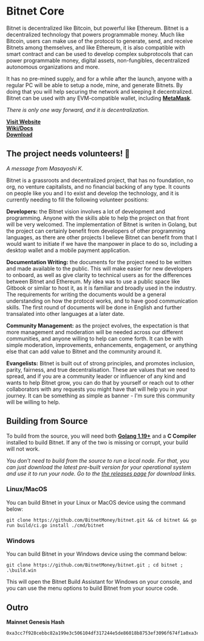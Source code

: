 # Bitnet Core
Bitnet is decentralized like Bitcoin, but powerful like Ethereum. Bitnet is a decentralized technology that powers programmable money. Much like Bitcoin, users can make use of the protocol to generate, send, and receive Bitnets among themselves, and like Ethereum, it is also compatible with smart contract and can be used to develop complex subprotocols that can power programmable money, digital assets, non-fungibles, decentralized autonomous organizations and more.

It has no pre-mined supply, and for a while after the launch, anyone with a regular PC will be able to setup a node, mine, and generate Bitnets. By doing that you will help securing the network and keeping it decentralized. Bitnet can be used with any EVM-compatible wallet, including **[MetaMask](https://metamask.io/download/)**.

*There is only one way forward, and it is decentralization.*

**[Visit Website](https://bitnet.money/)**  
**[Wiki/Docs](https://github.com/BitnetMoney/bitnet/wiki)**  
**[Download](https://github.com/BitnetMoney/bitnet/releases)**  

## The project needs volunteers! 🤝
*A message from Masayoshi K.*

Bitnet is a grassroots and decentralized project, that has no foundation, no org, no venture capitalists, and no financial backing of any type. It counts on people like you and I to exist and develop the technology, and it is currently needing to fill the following volunteer positions:

**Developers:** the Bitnet vision involves a lot of development and programming. Anyone with the skills able to help the project on that front will be very welcomed. The implementation of Bitnet is writen in Golang, but the project can certainly benefit from developers of other programming languages, as there are other projects I believe Bitnet can benefit from that I would want to initiate if we have the manpower in place to do so, including a desktop wallet and a mobile payment application.

**Documentation Writing:** the documents for the project need to be written and made available to the public. This will make easier for new developers to onboard, as well as give clarity to technical users as for the differences between Bitnet and Ethereum. My idea was to use a public space like Gitbook or similar to host it, as it is familiar and broadly used in the industry. The requirements for writing the documents would be a general understanding on how the protocol works, and to have good communication skills. The first round of documents will be done in English and further transalated into other languages at a later date.

**Community Management:** as the project evolves, the expectation is that more management and moderation will be needed across our different communities, and anyone willing to help can come forth. It can be with simple moderation, improvements, enhancements, engagement, or anything else that can add value to Bitnet and the community around it.

**Evangelists:** Bitnet is built out of strong principles, and promotes inclusion, parity, fairness, and true decentralisation. These are values that we need to spread, and if you are a community leader or influencer of any kind and wants to help Bitnet grow, you can do that by yourself or reach out to other collaborators with any requests you might have that will help you in your journey. It can be something as simple as banner - I'm sure this community will be willing to help.

## Building from Source

To build from the source, you will need both **[Golang 1.19+](https://go.dev/dl/)** and a **C Compiler** installed to build Bitnet. If any of the two is missing or corrupt, your build will not work.
  
*You don't need to build from the source to run a local node. For that, you can just download the latest pre-built version for your operational system and use it to run your node. Go to the [the releases page](/BitnetMoney/bitnet/releases) for download links.*

### Linux/MacOS
You can build Bitnet in your Linux or MacOS device using the command below:

```
git clone https://github.com/BitnetMoney/bitnet.git && cd bitnet && go run build/ci.go install ./cmd/bitnet
```

### Windows
You can build Bitnet in your Windows device using the command below:
```
git clone https://github.com/BitnetMoney/bitnet.git ; cd bitnet ; .\build.win
```

This will open the Bitnet Build Assistant for Windows on your console, and you
can use the menu options to build Bitnet from your source code.

## Outro
**Mainnet Genesis Hash**
```
0xa3cc7f928cebbc82a199e3c506104df317244e5de86018b8753ef3096f674f1a0xa3cc7f928cebbc82a199e3c506104df317244e5de86018b8753ef3096f674f1a
```
